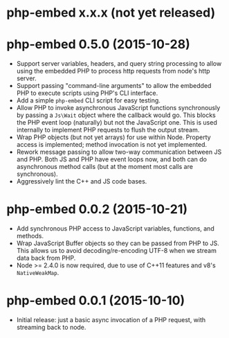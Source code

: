 # php-embed x.x.x (not yet released)

# php-embed 0.5.0 (2015-10-28)
* Support server variables, headers, and query string
  processing to allow using the embedded PHP to process http
  requests from node's http server.
* Support passing "command-line arguments" to allow the embedded PHP
  to execute scripts using PHP's CLI interface.
* Add a simple `php-embed` CLI script for easy testing.
* Allow PHP to invoke asynchronous JavaScript functions synchronously
  by passing a `Js\Wait` object where the callback would go.  This
  blocks the PHP event loop (naturally) but not the JavaScript one.
  This is used internally to implement PHP requests to flush the
  output stream.
* Wrap PHP objects (but not yet arrays) for use within Node.
  Property access is implemented; method invocation is not yet
  implemented.
* Rework message passing to allow two-way communication between JS
  and PHP.  Both JS and PHP have event loops now, and both can do
  asynchronous method calls (but at the moment most calls are
  synchronous).
* Aggressively lint the C++ and JS code bases.

# php-embed 0.0.2 (2015-10-21)
* Add synchronous PHP access to JavaScript variables, functions, and
  methods.
* Wrap JavaScript Buffer objects so they can be passed from PHP to JS.
  This allows us to avoid decoding/re-encoding UTF-8 when we stream
  data back from PHP.
* Node >= 2.4.0 is now required, due to use of C++11 features and
  v8's `NativeWeakMap`.

# php-embed 0.0.1 (2015-10-10)
* Initial release: just a basic async invocation of a PHP request,
  with streaming back to node.
